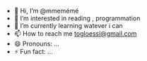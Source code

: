 - 👋 Hi, I’m @mmemémé
- 👀 I’m interested in reading , programmation 
- 🌱 I’m currently learning watever i can
- 📫 How to reach me togloessi@gmail.com
- 😄 Pronouns: ...
- ⚡ Fun fact: ...


